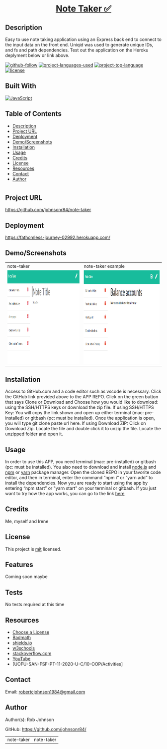 <h1 align="center"><a href="https://fathomless-journey-02992.herokuapp.com/"> Note Taker ✅</a></h1>

  ## Description 
  Easy to use note taking application using an Express back end to connect to the input data on the front end. Uniqid was used to generate unique IDs, and fs and path dependencies. Test out the application on the Heroku deplyment below or link above.

  [![github-follow](https://img.shields.io/github/followers/johnsonr84?label=Follow&logoColor=lightgrey&style=social)](https://github.com/johnsonr84)
  [![project-languages-used](https://img.shields.io/github/languages/count/johnsonr84/readme-generator?color=orange)](https://github.com/johnsonr84/note-taker)
  [![project-top-language](https://img.shields.io/github/languages/top/johnsonr84/readme-generator?color=yellow)](https://github.com/johnsonr84/note-taker)
  [![license](https://img.shields.io/badge/license-mit-brightgreen.svg)](https://choosealicense.com/licenses/mit/)

## Built With
[![JavaScript](https://img.shields.io/badge/JavaScript-323330?style=for-the-badge&logo=javascript&logoColor=F7DF1E)](https://www.javascript.com/)

  ## Table of Contents 
  * [Description](#Description)
  * [Project URL](#Project-URL)
  * [Deployment](#Deployment)
  * [Demo/Screenshots](#Demo/Screenshots)
  * [Installation](#Installation)
  * [Usage](#Usage)
  * [Credits](#Credits)
  * [License](#License)
  * [Resources](#Resources)
  * [Contact](#Contact)
  * [Author](#Author)
  #

  ## Project URL
  https://github.com/johnsonr84/note-taker

  ## Deployment
  https://fathomless-journey-02992.herokuapp.com/

  ## Demo/Screenshots
  <table>
  <tr>
    <td>note-taker</td>
     <td>note-taker example</td>
  </tr>
  <tr>
    <td><img src="assets/11-express-homework-demo-01.png" height=300 alt="screenshot of note-taker"></td>
    <td><img src="assets/11-express-homework-demo-02.png" height=300 alt="screenshot of note-taker"></td>
  </tr>
  </table>
  <table>
  <tr>
     <td>note-taker</td>
     <td>note-taker</td>
  </tr>

  ## Installation 
  Access to GitHub.com and a code editor such as vscode is necessary. Click the GitHub link provided above to the APP REPO. Click on the green button that says Clone or Download and Choose how you would like to download: using the SSH/HTTPS keys or download the zip file. If using SSH/HTTPS Key: You will copy the link shown and open up either terminal (mac: pre-installed) or gitbash (pc: must be installed). Once the application is open, you will type git clone paste url here. If using Download ZIP: Click on Download Zip. Locate the file and double click it to unzip the file. Locate the unzipped folder and open it.

  ## Usage 
  In order to use this APP, you need terminal (mac: pre-installed) or gitbash (pc: must be installed). You also need to download and install [node.js](https://nodejs.org/en/) and [npm](www.npmjs.com) or [yarn](https://yarnpkg.com/) package manager. Open the cloned REPO in your favorite code editor, and then in terminal, enter the command “npm i“ or “yarn add”  to install the dependencies.  Now you are ready to start using the app by entering “npm start” or "yarn start" on your terminal or gitbash. If you just want to try how the app works, you can go to the link [here](https://fathomless-journey-02992.herokuapp.com/)

  ## Credits 
  Me, myself and Irene 

  ## License 
  This project is [mit](https://choosealicense.com/licenses/mit/) licensed.

  ## Features
  Coming soon maybe 

  ## Tests
  No tests required at this time 

  ## Resources
  * [Choose a License](https://choosealicense.com/)
  * [Badmath](https://img.shields.io/github/languages/top/nielsenjared/badmath)
  * [shields.io](https://shields.io/)
  * [w3schools](https://www.w3schools.com/)
  * [stackoverflow.com](https://stackoverflow.com/)
  * [YouTube](https://www.youtube.com/)
  * [UOFU-SAN-FSF-PT-11-2020-U-C/10-OOP/Activities]

  ## Contact
  Email: robertcjohnson1984@gmail.com 

  ## Author
  Author(s): Rob Johnson  

  GitHub: https://github.com/johnsonr84/ 
